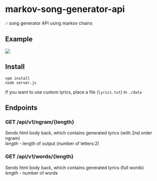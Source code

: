 # markov-song-generator-api
🎶 song generator API using markov chains

## Example
<img src="https://github.com/moritzmitterdorfer/markov-song-generator-api/blob/master/img.png">

## Install
```
npm install
node server.js
```
If you want to use custom lyrics, place a file (`lyrics.txt`) in `./data`

## Endpoints
### GET /api/v1/ngram/{length}
Sends html body back, which contains generated lyrics (with 2nd order ngram)<br>
*length* - length of output (number of letters:2)

### GET /api/v1/words/{length}
Sends html body back, which contains generated lyrics (full words)<br>
*length* - number of words 

